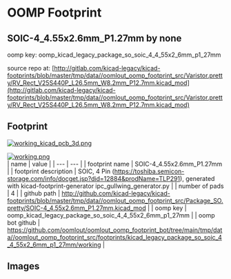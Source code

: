 # OOMP Footprint  
## SOIC-4_4.55x2.6mm_P1.27mm  by none  
  
oomp key: oomp_kicad_legacy_package_so_soic_4_4_55x2_6mm_p1_27mm  
  
source repo at: [http://gitlab.com/kicad-legacy/kicad-footprints/blob/master/tmp/data//oomlout_oomp_footprint_src/Varistor.pretty/RV_Rect_V25S440P_L26.5mm_W8.2mm_P12.7mm.kicad_mod](http://gitlab.com/kicad-legacy/kicad-footprints/blob/master/tmp/data//oomlout_oomp_footprint_src/Varistor.pretty/RV_Rect_V25S440P_L26.5mm_W8.2mm_P12.7mm.kicad_mod)  
## Footprint  
  
[![working_kicad_pcb_3d.png](working_kicad_pcb_3d_600.png)](working_kicad_pcb_3d.png)  
  
[![working.png](working_600.png)](working.png)  
| name | value | 
| --- | --- | 
| footprint name | SOIC-4_4.55x2.6mm_P1.27mm | 
| footprint description | SOIC, 4 Pin (https://toshiba.semicon-storage.com/info/docget.jsp?did=12884&prodName=TLP291), generated with kicad-footprint-generator ipc_gullwing_generator.py | 
| number of pads | 4 | 
| github path | http://github.com/kicad-legacy/kicad-footprints/blob/master/tmp/data//oomlout_oomp_footprint_src/Package_SO.pretty/SOIC-4_4.55x2.6mm_P1.27mm.kicad_mod | 
| oomp key | oomp_kicad_legacy_package_so_soic_4_4_55x2_6mm_p1_27mm | 
| oomp bot github | https://github.com/oomlout/oomlout_oomp_footprint_bot/tree/main/tmp/data//oomlout_oomp_footprint_src/footprints/kicad_legacy_package_so_soic_4_4_55x2_6mm_p1_27mm/working | 
## Images  
